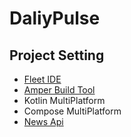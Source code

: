 # DaliyPulse

## Project Setting
- [Fleet IDE](https://www.jetbrains.com/fleet)
- [Amper Build Tool](https://github.com/JetBrains/amper)
- Kotlin MultiPlatform
- Compose MultiPlatform
- [News Api](https://newsapi.org)
